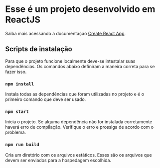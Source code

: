 # Esse é um projeto desenvolvido em ReactJS

Saiba mais acessando a documentaçao [Create React App](https://github.com/facebook/create-react-app).

## Scripts de instalação

Para que o projeto funcione localmente deve-se intestalar suas dependências. Os comandos abaixo definiram a maneira correta para se fazer isso.

### `npm install`

Instala todas as dependências que foram utilizadas no projeto e é o primeiro comando que deve ser usado.

### `npm start`

Inicia o projeto. Se alguma dependência não for instalada corretamente haverá erro de compilação. Verifique o erro e prossiga de acordo com o problema.

### `npm run build`

Cria um diretório com os arquivos estáticos. Esses são os arquivos que devem ser enviados para a hospedagem escolhida. 


